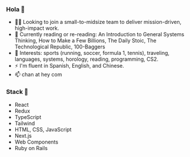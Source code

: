 ### Hola 👋

- 👨‍💻  Looking to join a small-to-midsize team to deliver mission-driven, high-impact work.
- 🌱  Currently reading or re-reading: An Introduction to General Systems Thinking, How to Make a Few Billions, The Daily Stoic, The Technological Republic, 100-Baggers
- 💬  Interests: sports (running, soccer, formula 1, tennis), traveling, languages, systems, horology, reading, programming, CS2.
- ⚡️ I'm fluent in Spanish, English, and Chinese.
- 📫  chan at hey com

### Stack 🥞
- React
- Redux
- TypeScript
- Tailwind
- HTML, CSS, JavaScript
- Next.js
- Web Components
- Ruby on Rails

<!--
**rchrdchn/rchrdchn** is a ✨ _special_ ✨ repository because its `README.md` (this file) appears on your GitHub profile.

Here are some ideas to get you started:

- 🔭 I’m currently working on ...
- 🌱 I’m currently learning ...
- 👯 I’m looking to collaborate on ...
- 🤔 I’m looking for help with ...
- 💬 Ask me about ...
- 📫 How to reach me: ...
- 😄 Pronouns: ...
- ⚡ Fun fact: ...
-->
